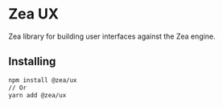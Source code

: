 # Zea UX

Zea library for building user interfaces against the Zea engine.

## Installing

```bash
npm install @zea/ux
// Or
yarn add @zea/ux
```
